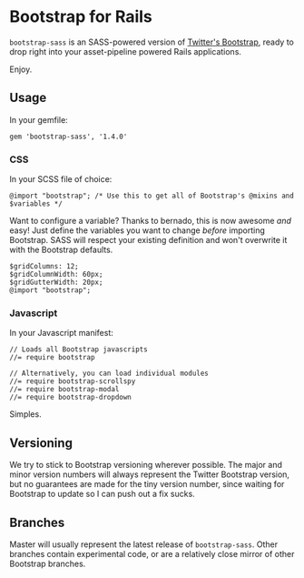 # Bootstrap for Rails

`bootstrap-sass` is an SASS-powered version of [Twitter's Bootstrap](http://github.com/twitter/bootstrap), ready to drop right into your asset-pipeline powered Rails applications.

Enjoy.

## Usage

In your gemfile:

    gem 'bootstrap-sass', '1.4.0'

### CSS

In your SCSS file of choice:

    @import "bootstrap"; /* Use this to get all of Bootstrap's @mixins and $variables */

Want to configure a variable? Thanks to bernado, this is now awesome *and* easy! Just define the variables you want to change *before* importing Bootstrap. SASS will respect your existing definition and won't overwrite it with the Bootstrap defaults.

    $gridColumns: 12;
    $gridColumnWidth: 60px;
    $gridGutterWidth: 20px;
    @import "bootstrap";

### Javascript

In your Javascript manifest:

    // Loads all Bootstrap javascripts
    //= require bootstrap
    
    // Alternatively, you can load individual modules
    //= require bootstrap-scrollspy
    //= require bootstrap-modal
    //= require bootstrap-dropdown

Simples.

## Versioning
We try to stick to Bootstrap versioning wherever possible. The major and minor version numbers will always represent the Twitter Bootstrap version, but no guarantees are made for the tiny version number, since waiting for Bootstrap to update so I can push out a fix sucks.

## Branches
Master will usually represent the latest release of `bootstrap-sass`. Other branches contain experimental code, or are a relatively close mirror of other Bootstrap branches.

